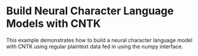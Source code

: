 # Build Neural Character Language Models with CNTK

This example demonstrates how to build a neural character language model with CNTK using regular plaintext data fed in using the numpy interface. 